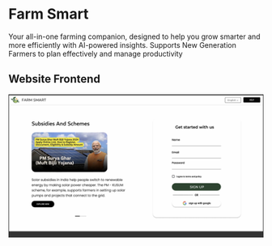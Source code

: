 # Farm Smart
Your all-in-one farming companion, designed to help you grow smarter and more efficiently with AI-powered insights. Supports New Generation Farmers to plan effectively and manage productivity

## Website Frontend
![farm smart](frontend/public/assets/image.png)




